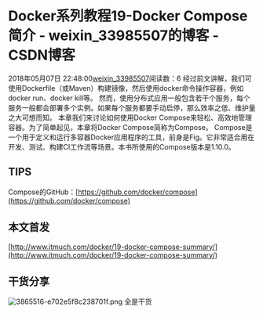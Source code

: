 # Docker系列教程19-Docker Compose简介 - weixin_33985507的博客 - CSDN博客
2018年05月07日 22:48:00[weixin_33985507](https://me.csdn.net/weixin_33985507)阅读数：6
经过前文讲解，我们可使用Dockerfile（或Maven）构建镜像，然后使用docker命令操作容器，例如docker run、docker kill等。
然而，使用分布式应用一般包含若干个服务，每个服务一般都会部署多个实例。如果每个服务都要手动启停，那么效率之低、维护量之大可想而知。
本章我们来讨论如何使用Docker Compose来轻松、高效地管理容器。为了简单起见，本章将Docker Compose简称为Compose。
Compose是一个用于定义和运行多容器Docker应用程序的工具，前身是Fig。它非常适合用在开发、测试、构建CI工作流等场景。本书所使用的Compose版本是1.10.0。
## TIPS
Compose的GitHub：[https://github.com/docker/compose](https://github.com/docker/compose)
## 本文首发
[http://www.itmuch.com/docker/19-docker-compose-summary/](http://www.itmuch.com/docker/19-docker-compose-summary/)
## 干货分享
![3865516-e702e5f8c238701f.png](https://upload-images.jianshu.io/upload_images/3865516-e702e5f8c238701f.png)
全是干货
